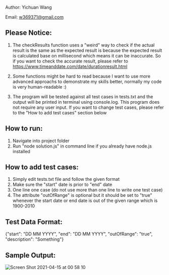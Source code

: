 Author: Yichuan Wang

Email: w369371@gmail.com

## Please Notice:

1. The checkResults function uses a "weird" way to check if the actual result is the same as the expected result is because the expected result is calculated
base on millisecond which means it can be inaccurate. So if you want to check the accurate result, please refer to https://www.timeanddate.com/date/durationresult.html
 
 
2. Some functions might be hard to read because I want to use more advanced approachs to demonstrate my skills better, normally my code is very human-readable :)
    
    
3. The program will be tested against all test cases in tests.txt and the output will be printed in terminal using console.log. This program does not require any user input. If you want to change test cases, please refer to the "How to add test cases" section below
  
## How to run:
   1. Navigate into project folder
   2. Run "node solution.js" in command line if you already have node.js installed

## How to add test cases: 
   1. Simply edit tests.txt file and follow the given format 
   2. Make sure the "start" date is prior to "end" date
   3. One line one case (do not use more than one line to write one test case)
   4. The attribute "outOfRange" is optional but it should be set to "true" whenever the start date or end date is out of the given 
   range which is 1900-2010
   
## Test Data Format: 
   
   {"start": "DD MM YYYY", "end": "DD MM YYYY", "outOfRange": "true", "description": "Something"}
   
   
## Sample Output:


![Screen Shot 2021-04-15 at 00 58 10](https://user-images.githubusercontent.com/51860496/114732267-ba7e9080-9d85-11eb-991d-83b8f9afa73b.png)


